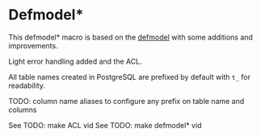# Defmodel*

This defmodel* macro is based on the [defmodel](https://github.com/cmoore/defmodel)
with some additions and improvements.

Light error handling added and the ACL.

All table names created in PostgreSQL are prefixed by default with `t_` for readability.

TODO: column name aliases to configure any prefix on table name and columns

See TODO: make ACL vid
See TODO: make defmodel* vid
